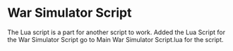 # War Simulator Script
The Lua script is a part for another script to work.
Added the Lua Script for the War Simulator Script go to Main War Simulator Script.lua for the script.
